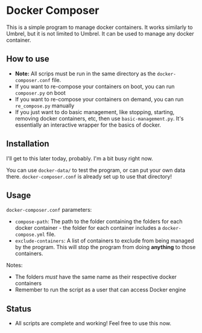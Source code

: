 # Docker Composer

This is a simple program to manage docker containers. It works similarly to Umbrel, but it is not limited to Umbrel. It can be used to manage any docker container.


## How to use
- **Note:** All scrips must be run in the same directory as the `docker-composer.conf` file.
- If you want to re-compose your containers on boot, you can run `composer.py` on boot
- If you want to re-compose your containers on demand, you can run `re_compose.py` manually
- If you just want to do basic management, like stopping, starting, removing docker containers, etc, then use `basic-management.py`. It's essentially an interactive wrapper for the basics of docker.


## Installation

I'll get to this later today, probably. I'm a bit busy right now.

You can use `docker-data/` to test the program, or can put your own data there. `docker-composer.conf` is already set up to use that directory!


## Usage

`docker-composer.conf` parameters:
- `compose-path`: The path to the folder containing the folders for each docker container - the folder for each container includes a `docker-compose.yml` file.
- `exclude-containers`: A list of containers to exclude from being managed by the program. This will stop the program from doing **anything** to those containers.

Notes:
- The folders *must* have the same name as their respective docker containers
- Remember to run the script as a user that can access Docker engine


## Status
- All scripts are complete and working! Feel free to use this now.
